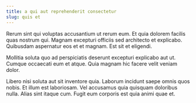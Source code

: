 ```yaml
---
title: a qui aut reprehenderit consectetur
slug: quis et
---
```


Rerum sint qui voluptas accusantium ut rerum eum. Et quia dolorem facilis quas nostrum qui. Magnam excepturi officiis sed architecto et explicabo. Quibusdam aspernatur eos et et magnam. Est sit et eligendi.

Mollitia soluta quo ad perspiciatis deserunt excepturi explicabo aut ut. Cumque occaecati eum et atque. Quia magnam hic facere velit veniam dolor.

Libero nisi soluta aut sit inventore quia. Laborum incidunt saepe omnis quos nobis. Et illum est laboriosam. Vel accusamus quia quisquam doloribus nulla. Alias sint itaque cum. Fugit eum corporis est quia animi quae et.

